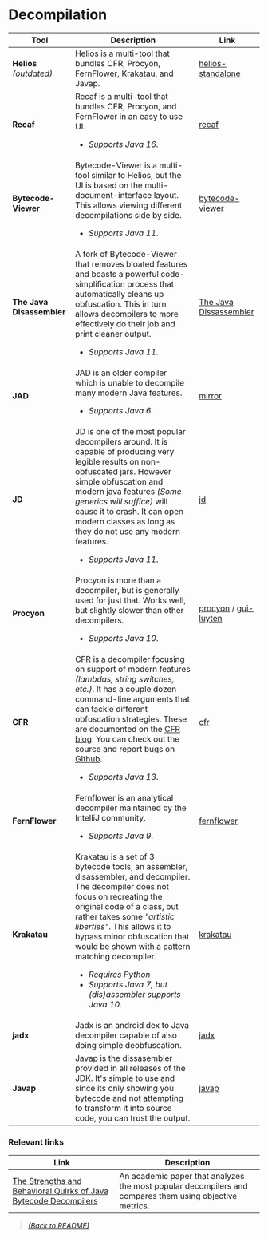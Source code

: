# Decompilation

| Tool  | Description  | Link |
|-------|--------------|------|
| **Helios** _(outdated)_ | Helios is a multi-tool that bundles CFR, Procyon, FernFlower, Krakatau, and Javap. | [helios-standalone](https://github.com/helios-decompiler/standalone-app)
| **Recaf** | Recaf is a multi-tool that bundles CFR, Procyon, and FernFlower in an easy to use UI. <ul><li>_Supports Java 16_.</li></ul> | [recaf](https://github.com/Col-E/Recaf)
| **Bytecode-Viewer** | Bytecode-Viewer is a multi-tool similar to Helios, but the UI is based on the multi-document-interface layout. This allows viewing different decompilations side by side.<ul><li>_Supports Java 11_.</li></ul> | [bytecode-viewer](https://github.com/Konloch/bytecode-viewer) |
| **The Java Disassembler** | A fork of Bytecode-Viewer that removes bloated features and boasts a powerful code-simplification process that automatically cleans up obfuscation. This in turn allows decompilers to more effectively do their job and print cleaner output. <ul><li>_Supports Java 11_.</li></ul> | [The Java Dissassembler](https://github.com/LLVM-but-worse/java-disassembler) |
| **JAD** | JAD is an older compiler which is unable to decompile many modern Java features.<ul><li>_Supports Java 6_.</li></ul> | [mirror](http://www.javadecompilers.com/jad) |
| **JD** | JD is one of the most popular decompilers around. It is capable of producing very legible results on non-obfuscated jars. However simple obfuscation and modern java features _(Some generics will suffice)_ will cause it to crash. It can open modern classes as long as they do not use any modern features.<ul><li>_Supports Java 11_.</li></ul>| [jd](http://jd.benow.ca/) |
| **Procyon** | Procyon is more than a decompiler, but is generally used for just that. Works well, but slightly slower than other decompilers.  <ul><li> _Supports Java 10_.</li></ul>  | [procyon](https://github.com/mstrobel/procyon) / [gui-luyten](https://github.com/deathmarine/Luyten) |
| **CFR** | CFR is a decompiler focusing on support of modern features _(lambdas, string switches, etc.)_. It has a couple dozen command-line arguments that can tackle different obfuscation strategies. These are documented on the [CFR blog](http://www.benf.org/other/cfr/). You can check out the source and report bugs on [Github](https://github.com/leibnitz27/cfr). <ul><li>_Supports Java 13_.</li></ul> | [cfr](http://www.benf.org/other/cfr/) |
| **FernFlower** | Fernflower is an analytical decompiler maintained by the IntelliJ community.<ul><li>_Supports Java 9_.</li></ul> | [fernflower](https://github.com/JetBrains/intellij-community/tree/master/plugins/java-decompiler/engine) |
| **Krakatau** | Krakatau is a set of 3 bytecode tools, an assembler, disassembler, and decompiler. The decompiler does not focus on recreating the original code of a class, but rather takes some _"artistic liberties"_. This allows it to bypass minor obfuscation that would be shown with a pattern matching decompiler. <ul><li>_Requires Python_</li><li>_Supports Java 7, but (dis)assembler supports Java 10_.</li></ul> | [krakatau](https://github.com/Storyyeller/Krakatau) |
| **jadx** | Jadx is an android dex to Java decompiler capable of also doing simple deobfuscation. | [jadx](https://github.com/skylot/jadx) |
| **Javap** | Javap is the dissasembler provided in all releases of the JDK. It's simple to use and since its only showing you bytecode and not attempting to transform it into source code, you can trust the output. | [javap](https://docs.oracle.com/javase/8/docs/technotes/tools/windows/javap.html) | 

### Relevant links

| Link  | Description |
|-------|-------------|
| [The Strengths and Behavioral Quirks of Java Bytecode Decompilers](https://arxiv.org/abs/1908.06895) | An academic paper that analyzes the most popular decompilers and compares them using objective metrics. |

> [_(Back to README)_](README.md)
